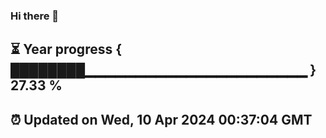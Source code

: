 ### Hi there 👋
⏳ Year progress { ████████▁▁▁▁▁▁▁▁▁▁▁▁▁▁▁▁▁▁▁▁▁▁ } 27.33 %
---
⏰ Updated on Wed, 10 Apr 2024 00:37:04 GMT
---

